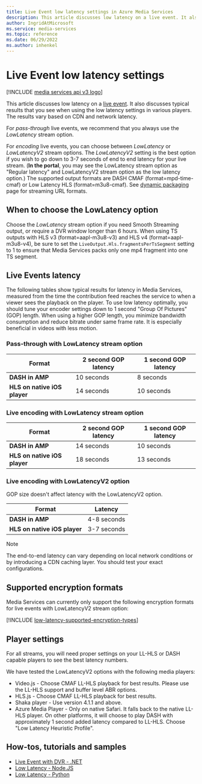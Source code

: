 ```yaml
---
title: Live Event low latency settings in Azure Media Services
description: This article discusses low latency on a live event. It also discusses typical results that you see when using the low latency settings in various players. The results vary based on CDN and network latency.
author: IngridAtMicrosoft
ms.service: media-services
ms.topic: reference
ms.date: 06/29/2022
ms.author: inhenkel
---
```


# Live Event low latency settings

[!INCLUDE [media services api v3 logo](./includes/v3-hr.md)]

This article discusses low latency on a [live event](/rest/api/media/liveevents). It also discusses typical results that you see when using the low latency settings in various players. The results vary based on CDN and network latency.

For *pass-through* live events, we recommend that you always use the *LowLatency* stream option.

For *encoding* live events, you can choose between *LowLatency* or *LowLatencyV2* stream options. The *LowLatencyV2* setting is the best option if you wish to go down to 3-7 seconds of end to end latency for your live stream. (**In the portal**, you may see the LowLatency stream option as "Regular latency" and LowLatencyV2 stream option as the low latency option.) The supported output formats are DASH CMAF (format=mpd-time-cmaf) or Low Latency HLS (format=m3u8-cmaf). See [dynamic packaging](encode-dynamic-packaging-concept.md) page for streaming URL formats.

## When to choose the LowLatency option

Choose the *LowLatency* stream option if you need Smooth Streaming output, or require a DVR window longer than 6 hours. When using TS outputs with HLS v3 (format=aapl-m3u8-v3) and HLS v4 (format=aapl-m3u8-v4), be sure to set the `LiveOutput.Hls.fragmentsPerTsSegment` setting to 1 to ensure that Media Services packs only one mp4 fragment into one TS segment.

## Live Events latency

The following tables show typical results for latency in Media Services, measured from the time the contribution feed reaches the service to when a viewer sees the playback on the player. To use low latency optimally, you should tune your encoder settings down to 1 second "Group Of Pictures" (GOP) length. When using a higher GOP length, you minimize bandwidth consumption and reduce bitrate under same frame rate. It is especially beneficial in videos with less motion.

### Pass-through with LowLatency stream option

| Format | 2 second GOP latency | 1 second GOP latency |
|---|---|---|
|**DASH in AMP**|10 seconds|8 seconds|
|**HLS on native iOS player**|14 seconds|10 seconds|

### Live encoding with LowLatency stream option

| Format |2 second GOP latency |1 second GOP latency |
|---|---|---|
|**DASH in AMP**|14 seconds |10 seconds|
|**HLS on native iOS player**|18 seconds |13 seconds|

### Live encoding with LowLatencyV2 option

GOP size doesn't affect latency with the LowLatencyV2 option.

| Format | Latency |
|---|---|
|**DASH in AMP**| 4-8 seconds|
|**HLS on native iOS player**| 3-7 seconds|

> [!NOTE]
> The end-to-end latency can vary depending on local network conditions or by introducing a CDN caching layer. You should test your exact configurations.

## Supported encryption formats

Media Services can currently only support the following encryption formats for live events with LowLatencyV2 stream option:

[!INCLUDE [low-latency-supported-encryption-types](includes/low-latency-supported-encryption-types.md)]

## Player settings

For all streams, you will need proper settings on your LL-HLS or DASH capable players to see the best latency numbers.

We have tested the LowLatencyV2 options with the following media players:

- Video.js - Choose CMAF LL-HLS playback for best results. Please use the LL-HLS support and buffer level ABR options.
- HLS.js - Choose CMAF LL-HLS playback for best results.
- Shaka player - Use version 4.1.1 and above.
- Azure Media Player - Only on native Safari. It falls back to the native LL-HLS player.  On other platforms, it will choose to play DASH with approximately 1 second added latency compared to LL-HLS.  Choose "Low Latency Heuristic Profile".

## How-tos, tutorials and samples

- [Live Event with DVR - .NET](https://github.com/Azure-Samples/media-services-v3-dotnet/blob/main/Live/LiveEventWithDVR/Program.cs)
- [Low Latency - Node.JS](https://github.com/Azure-Samples/media-services-v3-node-tutorials/blob/main/Live/720P_Low_Latency_Encoding_Live_Event/index.ts)
- [Low Latency - Python](https://github.com/Azure-Samples/media-services-v3-python/blob/main/Live/720p_Encoding_Live_Event_Low_Latency/720p_low_latency_encoding_live_event.py)